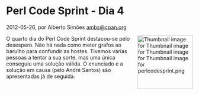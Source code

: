 
# Perl Code Sprint - Dia 4

 2012-05-26, por Alberto Simões <ambs@cpan.org>

<a href="http://perl.pt/assets_c/2012/05/perlcodesprint-thumb-150x145-34-thumb-150x145-35-thumb-150x145-36-thumb-150x145-37.png"><img alt="Thumbnail image for Thumbnail image for Thumbnail image for Thumbnail image for perlcodesprint.png" src="%%BASE_URI%%imgs/perlcodesprint-thumb-150x145-34-thumb-150x145-35-thumb-150x145-36-thumb-150x145-37-thumb-150x145-38.png" class="mt-image-right" style="float: right; margin: 0 0 20px 20px;" height="145" width="150" /></a> <div>O quarto dia do Perl Code Sprint destacou-se pelo desespero. Não há nada como meter grafos ao barulho para confundir as hostes. Tivemos várias pessoas a tentar a sua sorte, mas uma única conseguiu uma solução válida. O enunciado e a solução em causa (pelo André Santos) são apresentadas já de seguida.<br /></div>
